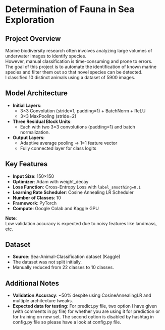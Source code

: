 # Determination of Fauna in Sea Exploration

## Project Overview
Marine biodiversity research often involves analyzing large volumes of underwater images to identify species.  
However, manual classification is time-consuming and prone to errors.  
The goal of this project is to automate the identification of known marine species and filter them out so that novel species can be detected.  
I classified 10 distinct animals using a dataset of 5900 images.

## Model Architecture
- **Initial Layers**:
  - 3×3 Convolution (stride=1, padding=1) + BatchNorm + ReLU
  - 3×3 MaxPooling (stride=2)
- **Three Residual Block Units**:
  - Each with two 3×3 convolutions (padding=1) and batch normalization.
- **Output Layers**:
  - Adaptive average pooling → 1×1 feature vector
  - Fully connected layer for class logits

## Key Features
- **Input Size**: 150×150
- **Optimizer**: Adam with weight_decay
- **Loss Function**: Cross-Entropy Loss with `label_smoothing=0.1`
- **Learning Rate Scheduler**: Cosine Annealing LR Scheduler
- **Number of Classes**: 10
- **Framework**: PyTorch
- **Compute**: Google Colab and Kaggle GPU

**Note**:  
Low validation accuracy is expected due to noisy features like landmass, etc.

## Dataset
- **Source**: Sea-Animal-Classification dataset (Kaggle)
- The dataset was not split initially.
- Manually reduced from 22 classes to 10 classes.

## Additional Notes
- **Validation Accuracy**: ~50% despite using CosineAnnealingLR and multiple architecture tweaks.
- **Expected data for testing**: For predict.py file, two option I have given (with comments in py file) for whether you are using it for prediction or for training on new set. The second option is disabled by hashtag in config.py file so please have a look at config.py file.
